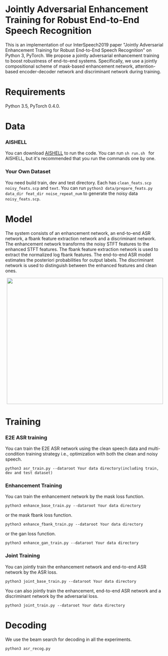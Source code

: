 # Jointly Adversarial Enhancement Training for Robust End-to-End Speech Recognition

This is an implementation of our InterSpeech2019 paper "Jointly Adversarial Enhancement Training for Robust End-to-End Speech Recognition" on Python 3, PyTorch. We propose a jointly adversarial enhancement training to boost robustness of end-to-end systems. Specifically, we use a jointly compositional scheme of mask-based enhancement network, attention-based encoder-decoder network and discriminant network during training. 

# Requirements
Python 3.5, PyTorch 0.4.0.

# Data
### AISHELL
You can download [AISHELL](http://www.aishelltech.com/kysjcp) to run the code.
You can run ```sh run.sh ``` for AISHELL, but it's recommended that you run the commands one by one.

### Your Own Dataset
You need build train, dev and test directory. Each has ```clean_feats.scp``` ```noisy_feats.scp``` and ```text```. You can run ```python3 data/prepare_feats.py data_dir feat_dir noise_repeat_num``` to generate the noisy data ```noisy_feats.scp```.

# Model

The system consists of an enhancement network, an end-to-end ASR network, a fbank feature extraction network and a discriminant network. The enhancement network transforms the noisy STFT features to the enhanced STFT features. The fbank feature extraction network is used to extract the normalized log fbank features. The end-to-end ASR model estimates the posteriori probabilities for output labels. The discriminant network is used to distinguish between the enhanced features and clean ones.

<div align="center">
<img src="https://github.com/bliunlpr/Robust_e2e_gan/blob/master/fig/framework.Jpeg"  height="400" width="495">
</div>

# Training

### E2E ASR training
You can train the E2E ASR network using the clean speech data and multi-condition training strategy i.e., optimization with both the clean and noisy speech.

```
python3 asr_train.py --dataroot Your data directory(including train, dev and test dataset) 
```

### Enhancement Training
You can train the enhancement network by the mask loss function.

```
python3 enhance_base_train.py --dataroot Your data directory
```
or the mask fbank loss function.

```
python3 enhance_fbank_train.py --dataroot Your data directory
```
or the gan loss function.

```
python3 enhance_gan_train.py --dataroot Your data directory
```

### Joint Training
You can jointly train the enhancement network and end-to-end ASR network by the ASR loss.
```
python3 joint_base_train.py --dataroot Your data directory
```
You can also jointly train the enhancement, end-to-end ASR network and a discriminant network by the adversarial loss.
```
python3 joint_train.py --dataroot Your data directory
```

# Decoding
We use the beam search for decoding in all the experiments.
```
python3 asr_recog.py 
```
